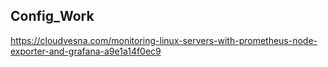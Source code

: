 Config_Work
---

https://cloudvesna.com/monitoring-linux-servers-with-prometheus-node-exporter-and-grafana-a9e1a14f0ec9
